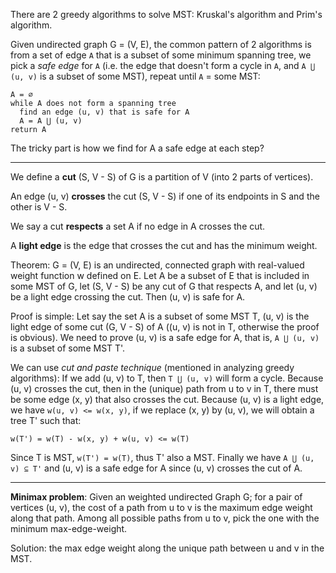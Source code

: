 There are 2 greedy algorithms to solve MST: Kruskal's algorithm and Prim's algorithm.

Given undirected graph G = (V, E), the common pattern of 2 algorithms is from a set of edge `A` that is a subset of some minimum spanning tree, we pick a *safe edge* for `A` (i.e. the edge that doesn't form a cycle in `A`, and `A ⋃ (u, v)` is a subset of some MST), repeat until `A` = some MST:

```
A = ∅
while A does not form a spanning tree
  find an edge (u, v) that is safe for A
  A = A ⋃ (u, v)
return A
```

The tricky part is how we find for A a safe edge at each step?

---

We define a **cut** (S, V - S) of G is a partition of V (into 2 parts of vertices).

An edge (u, v) **crosses** the cut (S, V - S) if one of its endpoints in S and the other is V - S.

We say a cut **respects** a set A if no edge in A crosses the cut.

A **light edge** is the edge that crosses the cut and has the minimum weight.

Theorem: G = (V, E) is an undirected, connected graph with real-valued weight function w defined on E. Let A be a subset of E that is included in some MST of G, let (S, V - S) be any cut of G that respects A, and let (u, v) be a light edge crossing the cut. Then (u, v) is safe for A.

Proof is simple: Let say the set A is a subset of some MST T, (u, v) is the light edge of some cut (G, V - S) of A ((u, v) is not in T, otherwise the proof is obvious). We need to prove (u, v) is a safe edge for A, that is, `A ⋃ (u, v)` is a subset of some MST T'.

We can use *cut and paste technique* (mentioned in analyzing greedy algorithms): If we add (u, v) to T, then `T ⋃ (u, v)` will form a cycle. Because (u, v) crosses the cut, then in the (unique) path from u to v in T, there must be some edge (x, y) that also crosses the cut. Because (u, v) is a light edge, we have `w(u, v) <= w(x, y)`, if we replace (x, y) by (u, v), we will obtain a tree T' such that:

```
w(T') = w(T) - w(x, y) + w(u, v) <= w(T)
```

Since T is MST, `w(T') = w(T)`, thus T' also a MST. Finally we have `A ⋃ (u, v) ⊆ T'` and (u, v) is a safe edge for A since (u, v) crosses the cut of A.

---

**Minimax problem**: Given an weighted undirected Graph G; for a pair of vertices (u, v), the cost of a path from u to v is the maximum edge weight along that path. Among all possible paths from u to v, pick the one with the minimum max-edge-weight.

Solution: the max edge weight along the unique path between u and v in the MST.
